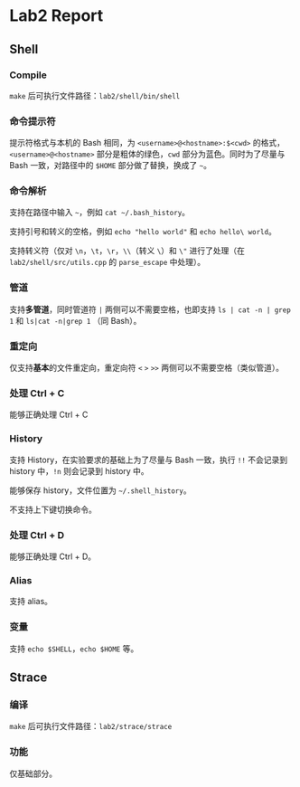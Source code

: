 # Lab2 Report

## Shell

### Compile

`make` 后可执行文件路径：`lab2/shell/bin/shell`

### 命令提示符

提示符格式与本机的 Bash 相同，为 `<username>@<hostname>:$<cwd>` 的格式，`<username>@<hostname>` 部分是粗体的绿色，`cwd` 部分为蓝色。同时为了尽量与 Bash 一致，对路径中的 `$HOME` 部分做了替换，换成了 `~`。

### 命令解析

支持在路径中输入 `~`，例如 `cat ~/.bash_history`。

支持引号和转义的空格，例如 `echo "hello world"` 和 `echo hello\ world`。

支持转义符（仅对 `\n`，`\t`，`\r`，`\\`（转义 `\`）和 `\"` 进行了处理（在 `lab2/shell/src/utils.cpp` 的 `parse_escape` 中处理）。

### 管道

支持**多管道**，同时管道符 `|` 两侧可以不需要空格，也即支持 `ls | cat -n | grep 1` 和 `ls|cat -n|grep 1` （同 Bash）。

### 重定向

仅支持**基本**的文件重定向，重定向符 `<` `>` `>>` 两侧可以不需要空格（类似管道）。

### 处理 Ctrl + C

能够正确处理 Ctrl + C

### History

支持 History，在实验要求的基础上为了尽量与 Bash 一致，执行 `!!` 不会记录到 history 中，`!n` 则会记录到 history 中。

能够保存 history，文件位置为 `~/.shell_history`。

不支持上下键切换命令。

### 处理 Ctrl + D

能够正确处理 Ctrl + D。

### Alias

支持 alias。

### 变量

支持 `echo $SHELL`，`echo $HOME` 等。

## Strace

### 编译

`make` 后可执行文件路径：`lab2/strace/strace`

### 功能

仅基础部分。